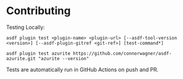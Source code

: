 # Contributing

Testing Locally:

```shell
asdf plugin test <plugin-name> <plugin-url> [--asdf-tool-version <version>] [--asdf-plugin-gitref <git-ref>] [test-command*]

asdf plugin test azurite https://github.com/connorwagner/asdf-azurite.git "azurite --version"
```

Tests are automatically run in GitHub Actions on push and PR.
